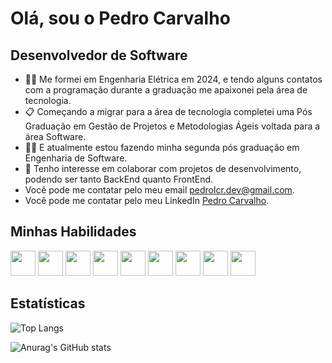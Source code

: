 # Olá, sou o **Pedro Carvalho**

## Desenvolvedor de Software 

<ul>
    <li> 🧑‍🎓 Me formei em Engenharia Elétrica em 2024, e tendo alguns contatos com a programação durante a graduação me apaixonei pela área de tecnologia. </li>
    <li> 📋 Começando a migrar para a área de tecnologia completei uma Pós Graduação em Gestão de Projetos e Metodologias Ágeis voltada para a área Software.</li>
    <li> 🧑‍💻 E atualmente estou fazendo minha segunda pós graduação em Engenharia de Software.</li>
    <li> 🤝 Tenho interesse em colaborar com projetos de desenvolvimento, podendo ser tanto BackEnd quanto FrontEnd.</li>
    <li> Você pode me contatar pelo meu email <a href="mailto:pedrolcr.dev@gmail.com">pedrolcr.dev@gmail.com</a>.</li>
    <li> Você pode me contatar pelo meu LinkedIn <a href="https://www.linkedin.com/in/pedro-lcarvalho/">Pedro Carvalho</a>.</li>
</ul>

## Minhas Habilidades

<div>
    <img src="https://skillicons.dev/icons?i=html" width="40" height="40"/>
    <img src="https://skillicons.dev/icons?i=css" width="40" height="40"/>
    <img src="https://skillicons.dev/icons?i=js" width="40" height="40"/>
    <img src="https://skillicons.dev/icons?i=ts" width="40" height="40"/>
    <img src="https://skillicons.dev/icons?i=angular" width="40" height="40"/>
    <img src="https://skillicons.dev/icons?i=python" width="40" height="40"/>
    <img src="https://skillicons.dev/icons?i=django" width="40" height="40"/>
    <img src="https://skillicons.dev/icons?i=php" width="40" height="40"/>
    <img src="https://skillicons.dev/icons?i=java" width="40" height="40"/>
</div>

## Estatísticas
![Top Langs](https://github-readme-stats.vercel.app/api/top-langs/?username=pdrLCarvalho&layout=compact&theme=dark)

![Anurag's GitHub stats](https://github-readme-stats.vercel.app/api?username=pdrLCarvalho&show_icons=true&theme=radical)
 
